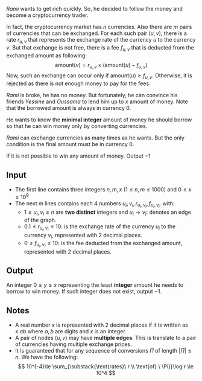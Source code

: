 *Rami* wants to get rich quickly. So, he decided to follow the money and become a cryptocurrency trader.

In fact, the cryptocurrency market has $n$ currencies. Also there are $m$ pairs of currencies that can be exchanged. For each such pair $(u,v)$, there is a rate $r_{u,v}$ that represents the exchange rate of the currency $u$ to the currency $v$. But that exchange is not free, there is a fee $f_{u,v}$ that is deducted from the exchanged amount as following:
$$
\text{amount}(v)=r_{u,v}\times (\text{amount}(u)-f_{u,v})
$$
Now, such an exchange can occur only if $\text{amount}(u) \ge f_{u,v}.$ Otherwise, it is rejected as there is not enough money to pay for the fees.

*Rami* is broke, he has no money. But fortunately, he can convince his friends *Yessine* and *Oussama* to lend him up to $x$ amount of money. Note that the borrowed amount is always in currency $0.$

He wants to know the **minimal integer** amount of money he should borrow so that he can win money only by converting currencies.

*Rami* can exchange currencies as many times as he wants. But the only condition is the final amount must be in currency $0$.

If it is not possible to win any amount of money. Output $-1$
## Input
- The first line contains three integers $n,m,x$ $(1\le n,m\le 1000)$ and $0\le x \le 10^9$
- The next $m$ lines contains each $4$ numbers $u_i,v_i,r_{u_i,v_i},f_{u_i,v_i}$. with:
  - $1\le u_i,v_i\le n$ are **two distinct** integers and $u_i\rightarrow v_i:$ denotes an edge of the graph.
  - $0.1\le r_{u_i,v_i} \le 10:$ is the exchange rate of the currency $u_i$ to the currency $v_i,$ represented with $2$ decimal places.
  - $0\le f_{u_i,v_i}\le 10:$ is the fee deducted from the exchanged amount, represented with $2$ decimal places.
## Output
An integer $0\le y \le x$ representing the least **integer** amount he needs to borrow to win money. If such integer does not exist, output $-1.$

## Notes
- A real number $x$ is represented with $2$ decimal places if it is written as $x.ab$ where $a,b$ are digits and $x$ is an integer.
- A pair of nodes $(u,v)$ may have **multiple edges**. This is translate to a pair of currencies having multiple exchange prices.
- It is guaranteed that for any sequence of conversions $\Pi$ of length $\lvert \Pi \rvert \le n.$ We have the following:
$$
10^{-4}\le \sum_{\substack{\text{rates}\ r \\ \text{of} \ \Pi}}\log r \le 10^4 
$$
